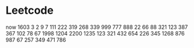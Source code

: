 # Leetcode
now
1603
3
2
9
7
111
222
319
268
339
999
777
888
22
66
88
321
123
387
367
102
78
67
1998
1204
2200
1235
123
321
432
654
226
345
1268
876
987
67
257
349
471
786
